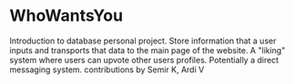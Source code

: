 # WhoWantsYou
Introduction to database personal project.
Store information that a user inputs and transports that data to the main page of the website.
A "liking" system where users can upvote other users profiles.
Potentially a direct messaging system.
contributions by Semir K, Ardi V
